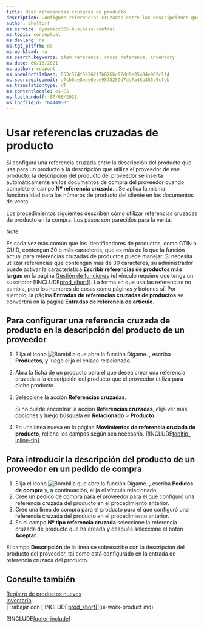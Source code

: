 ```yaml
---
title: Usar referencias cruzadas de producto
description: Configure referencias cruzadas entre las descripciones que usted y su proveedor usan para un producto para insertar la descripción del artículo del proveedor en los documentos de compra.
author: bholtorf
ms.service: dynamics365-business-central
ms.topic: conceptual
ms.devlang: na
ms.tgt_pltfrm: na
ms.workload: na
ms.search.keywords: item reference, cross reference, inventory
ms.date: 06/16/2021
ms.author: edupont
ms.openlocfilehash: 853c574f5b262f7b826bc92dd8e35484e902c1f4
ms.sourcegitcommit: a7cb0be8eae6ece95f5259d7de7a48b385c9cfeb
ms.translationtype: HT
ms.contentlocale: es-ES
ms.lasthandoff: 07/08/2021
ms.locfileid: "6444950"
---
```

# <a name="use-item-cross-references"></a>Usar referencias cruzadas de producto
Si configura una referencia cruzada entre la descripción del producto que usa para un producto y la descripción que utiliza el proveedor de ese producto, la descripción del producto del proveedor se inserta automáticamente en los documentos de compra del proveedor cuando complete el campo **Nº referencia cruzada**. . Se aplica la misma funcionalidad para los números de producto del cliente en los documentos de venta.

Los procedimientos siguientes describen cómo utilizar referencias cruzadas de producto en la compra. Los pasos son parecidos para la venta.

> [!NOTE]
> Es cada vez más común que los identificadores de productos, como GTIN o GUID, contengan 30 o más caracteres, que es más de lo que la función actual para referencias cruzadas de productos puede manejar. Si necesita utilizar referencias que contengan más de 30 caracteres, su administrador puede activar la característica **Escribir referencias de productos más largas** en la página [Gestión de funciones](https://businesscentral.dynamics.com/?page=2610) (el vínculo requiere que tenga un suscriptor [!INCLUDE[prod_short](includes/prod_short.md)]). La forma en que usa las referencias no cambia, pero los nombres de cosas como páginas y botones sí. Por ejemplo, la página **Entradas de referencias cruzadas de productos** se convertirá en la página **Entradas de referencia de artículo**.

## <a name="to-set-up-an-item-cross-reference-to-a-vendors-item-description"></a>Para configurar una referencia cruzada de producto en la descripción del producto de un proveedor

1. Elija el icono ![Bombilla que abre la función Dígame.](media/ui-search/search_small.png "Dígame qué desea hacer") , escriba **Productos**, y luego elija el enlace relacionado.
2. Abra la ficha de un producto para el que desea crear una referencia cruzada a la descripción del producto que el proveedor utiliza para dicho producto.
3. Seleccione la acción **Referencias cruzadas**.

     Si no puede encontrar la acción **Referencias cruzadas**, elija ver más opciones y luego búsquela en **Relacionado** > **Producto**.
  
4. En una línea nueva en la página **Movimientos de referencia cruzada de producto**, rellene los campos según sea necesario. [!INCLUDE[tooltip-inline-tip](includes/tooltip-inline-tip_md.md)].

## <a name="to-enter-a-vendors-item-description-on-a-purchase-order"></a>Para introducir la descripción del producto de un proveedor en un pedido de compra

1. Elija el icono ![Bombilla que abre la función Dígame.](media/ui-search/search_small.png "Dígame qué desea hacer") , escriba **Pedidos de compra** y, a continuación, elija el vínculo relacionado.
2. Cree un pedido de compra para el proveedor para el que configuró una referencia cruzada del producto en el procedimiento anterior.
3. Cree una línea de compra para el producto para el que configuró una referencia cruzada del producto en el procedimiento anterior.
4. En el campo **Nº tipo referencia cruzada** seleccione la referencia cruzada de producto que ha creado y después seleccione el botón **Aceptar**.

El campo **Descripción** de la línea se sobrescribe con la descripción del producto del proveedor, tal como está configurado en la entrada de referencia cruzada del producto.

## <a name="see-also"></a>Consulte también
[Registro de productos nuevos](inventory-how-register-new-items.md)  
[Inventario](inventory-manage-inventory.md)  
[Trabajar con [!INCLUDE[prod_short](includes/prod_short.md)]](ui-work-product.md)


[!INCLUDE[footer-include](includes/footer-banner.md)]